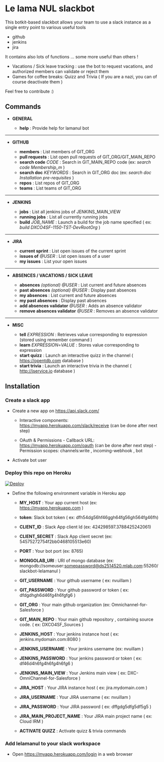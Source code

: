 # Le lama NUL slackbot

This botkit-based slackbot allows your team to use a slack instance as a single entry point to various useful tools

- github
- jenkins
- jira

It contains also lots of functions ... some more useful than others !

- Vacations / Sick leave tracking : use the bot to request vacations, and authorized members can validate or reject them
- Games for coffee breaks: Quizz and Trivia ( If you are a nazi, you can of course deactivate them )

Feel free to contribute :)


## Commands

- **GENERAL**

  - **help** : Provide help for lamanul bot

----------

- **GITHUB**

  - **members** : List members of GIT_ORG
  - **pull requests** : List open pull requests of GIT_ORG/GIT_MAIN_REPO
  - **search code** _CODE_ : Search in GIT_MAIN_REPO code (ex: _search code Membership_m_ )
  - **search doc** _KEYWORDS_ : Search in GIT_ORG doc (ex: _search doc Installation pre-requisites_ )
  - **repos** : List repos of GIT_ORG
  - **teams** : List teams of GIT_ORG

----------

- **JENKINS**

  - **jobs** : List all jenkins jobs of JENKINS_MAIN_VIEW
  - **running jobs** : List all currently running jobs  
  - **build** _JOB_NAME_ : Launch a build for the job name specified ( ex: _build DXCO4SF-1150-TST-DevRootOrg_ )

----------

- **JIRA**

  - **current sprint** : List open issues of the current sprint
  - **issues of** _@USER_ : List open issues of a user
  - **my issues**  : List your open issues

----------

- **ABSENCES / VACATIONS / SICK LEAVE**

  - **absences** _(optional) @USER_ : List current and future absences 
  - **past absences** _(optional) @USER_ : Display past absences 
  - **my absences** : List current and future absences 
  - **my past absences** : Display past absences
  - **add absences validator** _@USER_ : Adds an absence validator
  - **remove absences validator** _@USER_ : Removes an absence validator

----------

- **MISC**

  - **tell** _EXPRESSION_ : Retrieves value corresponding to expression (stored using remember command )
  - **learn** _EXPRESSION_=_VALUE_ : Stores value corresponding to expression
  - **start quizz** : Launch an interactive quizz in the channel ( https://opentdb.com database )
  - **start trivia** : Launch an interactive trivia in the channel ( http://jservice.io database )


## Installation

### Create a slack app

- Create a new app on https://api.slack.com/

  - Interactive components: https://myapp.herokuapp.com/slack/receive (can be done after next step)

  - OAuth & Permissions
  		- Callback URL: https://myapp.herokuapp.com/oauth (can be done after next step)
  		- Permission scopes: channels:write , incoming-webhook , bot
 
 - Activate bot user

### Deploy this repo on Heroku

[![Deploy](https://www.herokucdn.com/deploy/button.svg)](https://heroku.com/deploy?template=https://github.com/nvuillam/slackbot-lelamanul)

- Define the following environment variable in Heroku app

  - **MY_HOST** : Your app current host (ex: https://myapp.herokuapp.com )
  - **token**: Slack bot token ( ex: dfh54dg56hf46ggh64fg56gh564fg46fh)
  - **CLIENT_ID** : Slack App client Id (ex: 424298597.3788425242061) 
  - **CLIENT_SECRET** : Slack App client secret (ex: 54575272754f2bb0468105513e60) 
  - **PORT** : Your bot port (ex: 8765)
  
  - **MONGOLAB_URI** : URI of mongo database (ex: mongodb://someuser:somepassword@ds2514520.mlab.com:55260/slackbot-lelamanul )

  - **GIT_USERNAME** : Your github username ( ex: nvuillam )
  - **GIT_PASSWORD** : Your github password or token ( ex: dfdgdhgh6d46fg4h6fgfg6 )

  - **GIT_ORG** : Your main github organization  (ex: Omnichannel-for-Salesforce )
  - **GIT_MAIN_REPO** : Your main github repository , containing source code. ( ex: DXCO4SF_Sources )

  - **JENKINS_HOST** : Your jenkins instance host ( ex: jenkins.mydomain.com:8080 )
  - **JENKINS_USERNAME** : Your jenkins username (ex: nvuillam )
  - **JENKINS_PASSWORD** : Your jenkins password or token ( ex: df46d4h6fg4h6fg4h6fg6 )

  - **JENKINS_MAIN_VIEW** : Your Jenkins main view ( ex: DXC-OmniChannel-for-Salesforce )

  - **JIRA_HOST** : Your JIRA instance host ( ex: jira.mydomain.com )
  - **JIRA_USERNAME** : Your JIRA username ( ex: nvuillam )
  - **JIRA_PASSWORD** : Your JIRA password ( ex: dffgdg5dfg5df5g5 )

  - **JIRA_MAIN_PROJECT_NAME** : Your JIRA main project name ( ex: Cloud IRM )

  - **ACTIVATE QUIZZ** : Activate quizz & trivia commands

### Add lelamanul to your slack workspace

- Open https://myapp.herokuapp.com/login in a web browser